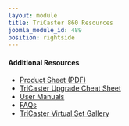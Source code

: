 ```yaml
---
layout: module
title: TriCaster 860 Resources
joomla_module_id: 489
position: rightside
---
```

<h4>Additional Resources</h4>
<ul class="joomla-nav arrow-nav">
<li><a href="images/pro-line/US_one_sheets/TriCaster_860_onesheet_US.pdf">Product Sheet (PDF)</a></li>
<li><a href="/images/pro-line/TriCaster-Upgrade-Cheat-Sheet.pdf">TriCaster Upgrade Cheat Sheet</a></li>
<li><a href="http://new.tk/Manual-TriCaster-ProLine">User Manuals</a></li>
<li><a href="support/overview/312-faq-tricaster.html">FAQs</a></li>
<li><a href="index.php?option=com_content&amp;view=article&amp;id=1177&amp;Itemid=1158">TriCaster Virtual Set Gallery</a></li>
</ul>
